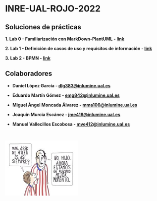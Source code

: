 # INRE-UAL-ROJO-2022

## Soluciones de prácticas
**1. Lab 0 - Familiarización con MarkDown-PlantUML - [link](https://github.com/emg842/INRE-UAL-ROJO-2022/tree/main/LAB0)**

**2. Lab 1 - Definición de casos de uso y requisitos de información - [link](https://github.com/emg842/INRE-UAL-ROJO-2022/tree/main/LAB1)**

**3. Lab 2 - BPMN - [link](https://github.com/emg842/INRE-UAL-ROJO-2022/tree/main/LAB2)**

## Colaboradores
- **Daniel López García - dlg383@inlumine.ual.es**

- **Eduardo Martín Gómez - emg842@inlumine.ual.es**

- **Miguel Ángel Moncada Álvarez - mma106@inlumine.ual.es**

- **Joaquín Murcia Escánez - jme418@inlumine.ual.es**

- **Manuel Vallecillos Escobosa - mve412@inlumine.ual.es**

<br>

![pp](siHombre.jpg)

<br>